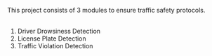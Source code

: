This project consists of 3 modules to ensure traffic safety protocols. <br><br>
1. Driver Drowsiness Detection <br>
2. License Plate Detection <br>
3. Traffic Violation Detection <br>
